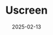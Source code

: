 ---  
layout: startup_page  
title: "Uscreen"  
id: "uscreen.tv"  
permalink: "/uscreenuscreen.tv02132025/"  
website: "https://uscreen.tv"  
funding_round: ""  
funding_amount: "$150M"  
investors: "PSG"  
about: "Uscreen is a video monetization platform for the creator economy that helps content entrepreneurs and brands build their own content platforms. The platform allows creators to distribute premium video, build thriving communities & engagement and generate sustainable recurring revenue. With Uscreen, creators can directly own their brand and content distribution, enhancing the stability of their businesses."  
markets: "Creator Economy, Video Monetization"  
hq: "North Bethesda, Maryland, United States"  
founded_year: "2015"  
linkedin: "https://www.linkedin.com/company/uscreen-tv"  
twitter: "https://twitter.com/uscreentv"  
instagram: ""  
facebook: "https://www.facebook.com/uscreentv"  
crunchbase: "https://www.crunchbase.com/organization/uscreen-tv"  
pitchbook: "https://pitchbook.com/profiles/company/104217-49"  

date_display: "13-Feb-2025"  
date: "2025-02-13"

# SEO Optimization  
meta_title: "Uscreen -  Funding ($150M)"  
meta_description: "Uscreen, Uscreen is a video monetization platform for the creator economy that helps content entrepreneurs and brands build their own content platforms. The pl..."  
meta_keywords: "Uscreen, Creator Economy, Video Monetization,  funding"  
canonical_url: "https://startup.projectstartups.com/uscreenuscreen.tv02132025/"  
---